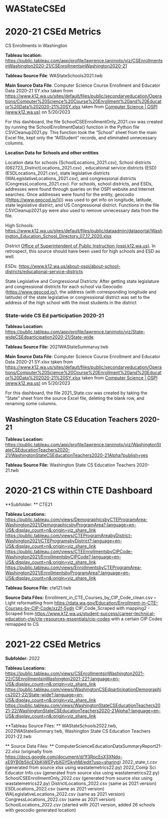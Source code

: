 # WAStateCSEd

# 2020-21 CSEd Metrics

CS Enrollments in Washington

**Tableau location:** <https://public.tableau.com/app/profile/lawrence.tanimoto/viz/CSEnrollmentsinWashington2020-21/CSEnrollmentsinWashington2020-21>

**Tableau Source File**: WAStateSchools2021.twb

**Main Source Data File**: Computer Science Course Enrollment and Educator Data 2020-21 SY.xlsx taken from <https://www.k12.wa.us/sites/default/files/public/secondaryeducation/Operations/Computer%20Science%20Course%20Enrollment%20and%20Educator%20Data%202020-21%20SY.xlsx> taken from [Computer Science | OSPI (www.k12.wa.us)](https://www.k12.wa.us/student-success/resources-subject-area/computer-science) on 5/20/2023

For this dashboard, the file SchoolCSEEnrollmentOnly\_2021.csv was created by running the SchoolEnrollmentData() function in the Python file CSVCleanup2021.py.  This function took the “School” sheet from the main Excel file, kept only the “AllStudent” records, and eliminated unnecessary columns.

**Location Data for Schools and other entities**

Location data for schools (SchoolLocations\_2021.csv),  School districts (062723\_DistrictLocations\_2021.csv) , educational service districts (ESD) (ESDLocations\_2021.csv), state legislative districts (WALegislativeLocations\_2021.csv), and congressional districts (CongressLocations\_2021.csv).   For schools, school districts, and ESDs, addresses were found through queries on the OSPI website and Internet searches.  Once addresses were found for the entity, geocodio  ([https://www.geocod.io/]())  was used to get info on longitude, latitude, state legislative district, and US Congressional district.   Functions in the file CSVCleanup2021.py were also used to remove unnecessary data from the file. 

High Schools: <https://www.k12.wa.us/sites/default/files/public/dataadmin/dataportal/Washington_Education_School_Directory_07_17_2020.xlsx>  

District [Office of Superintendent of Public Instruction (ospi.k12.wa.us)](https://eds.ospi.k12.wa.us/DirectoryEDS.aspx).  In retrospect, this source should have been used for high schools and ESD as well. 

ESDs: <https://www.k12.wa.us/about-ospi/about-school-districts/educational-service-districts>

State Legislative and Congressional Districts: After getting state legislature and congressional districts for each school via Geocodio (<https://www.geocod.io/>), the address (with corresponding longitude and latitude) of the state legislative or congressional district was set to the address of the high school with the most students in the district 

### State-wide CS Ed participation 2020-21

**Tableau Location:** <https://public.tableau.com/app/profile/lawrence.tanimoto/viz/State-wideCSEdparticipation2020-21/State-wide>

**Tableau Source File:** 2021WAStateSummaruy.twb

**Main Source Data File**: Computer Science Course Enrollment and Educator Data 2020-21 SY.xlsx taken from <https://www.k12.wa.us/sites/default/files/public/secondaryeducation/Operations/Computer%20Science%20Course%20Enrollment%20and%20Educator%20Data%202020-21%20SY.xlsx> taken from [Computer Science | OSPI (www.k12.wa.us)](https://www.k12.wa.us/student-success/resources-subject-area/computer-science) on 5/20/2023

For this dashboard, the file 2021\_State.csv was created by taking the “State” sheet from the source Excel file, deleting the blank row, and renaming some columns.

## Washington State CS Education Teachers 2020-21

**Tableau Location:** <https://public.tableau.com/app/profile/lawrence.tanimoto/viz/WashingtonStateCSEducationTeachers2020-21/WashingtonStateCSEducationTeachers2020-21Alpha?publish=yes>

**Tableau Source File:** Washington State CS Education Teachers 2020-21.twb

# 2020-21 CS within CTE Dashboard

**Subfolder: ** CTE21

**Tableau Locations:** 
<https://public.tableau.com/views/DemographicsbyCTEProgramArea-Washington2021/DemographicsbyProgramArea?:language=en-US&:display_count=n&:origin=viz_share_link>
<https://public.tableau.com/views/CTEProgramAreabyDistrict-Washington2021/CTEProgramsbyDistrict?:language=en-US&:display_count=n&:origin=viz_share_link>
<https://public.tableau.com/views/CTEEnrollmentsbyCIPCode-Washington2021/EnrollmentsbyCIPCode?:language=en-US&:display_count=n&:origin=viz_share_link>
<https://public.tableau.com/views/EnrollmentsbyCTEProgramArea-Washington2021/EnrollmentsbyProgramArea?:language=en-US&:display_count=n&:origin=viz_share_link>

**Tableau Source File:** cte121.twb  

**Source Data Files:** 
Enrollment_in_CTE_Courses_by_CIP_Code_clean.csv – Light reformatting from <https://data.wa.gov/Education/Enrollment-in-CTE-Courses-by-CIP-Code/xz2f-5ydn>
CIP_Code_Scraped with mapping2 - Scraped from <https://www.k12.wa.us/student-success/career-technical-education-cte/cte-resources-essentials/cip-codes> with a certain CIP Codes remapped to CS

# 2021-22 CSEd Metrics

**Subfolder:** 2022

**Tableau Locations:**
<https://public.tableau.com/views/CSEnrollmentsinWashington2021-22/CSEnrollmentsinWashington2021-22?:language=en-US&:display_count=n&:origin=viz_share_link>
<https://public.tableau.com/views/WashingtonCSEdparticipationDemographics2021-22/State-wide?:language=en-US&:display_count=n&:origin=viz_share_link>
<https://public.tableau.com/views/WashingtonStateCSEducationTeachers2021-22/WashingtonStateCSEducationTeachers2020-21Alpha?:language=en-US&:display_count=n&:origin=viz_share_link>

**Tableau Source Files: ** WAStateSchools2022.twb, 2022WAStateSummary.twb, Washington State CS Education Teachers 2021-22.twb

** Source Data Files: **
ComputerScienceEducationDataSummaryReport21-22.xlsx  (originally from <https://docs.google.com/document/d/1f3RpcEsX3XNdq-xE9YB0b5IjcEXbKjWEPybXGYDkyhM/edit?usp=sharing>)
2022_state_t.csv (generated from source xlsx using wastatemetrics22.py)
2022_Comp Sci Educator Info.csv (generated from source xlsx using wastatemetrics22.py)
SchoolCSEEnrollmentOnly_2022.csv (generated from source xlsx using wastatemetrics22.py)
DistrictLocations_2022.csv (same as 2021 version)
ESDLocations_2022.csv (same as 2021 version)
WALegislativeLocations_2022.csv (same as 2021 version)
CongressLocations_2022.csv (same as 2021 version)
SchoolLocations_2022.csv (started with 2021 version, added 26 schools with geocodio generated location)





